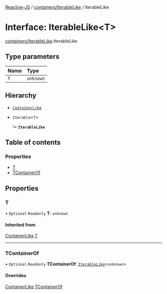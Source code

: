 [Reactive-JS](../README.md) / [containers/IterableLike](../modules/containers_IterableLike.md) / IterableLike

# Interface: IterableLike<T\>

[containers/IterableLike](../modules/containers_IterableLike.md).IterableLike

## Type parameters

| Name | Type |
| :------ | :------ |
| `T` | `unknown` |

## Hierarchy

- [`ContainerLike`](containers_ContainerLike.ContainerLike.md)

- `Iterable`<`T`\>

  ↳ **`IterableLike`**

## Table of contents

### Properties

- [T](containers_IterableLike.IterableLike.md#t)
- [TContainerOf](containers_IterableLike.IterableLike.md#tcontainerof)

## Properties

### T

• `Optional` `Readonly` **T**: `unknown`

#### Inherited from

[ContainerLike](containers_ContainerLike.ContainerLike.md).[T](containers_ContainerLike.ContainerLike.md#t)

___

### TContainerOf

• `Optional` `Readonly` **TContainerOf**: [`IterableLike`](containers_IterableLike.IterableLike.md)<`unknown`\>

#### Overrides

[ContainerLike](containers_ContainerLike.ContainerLike.md).[TContainerOf](containers_ContainerLike.ContainerLike.md#tcontainerof)
